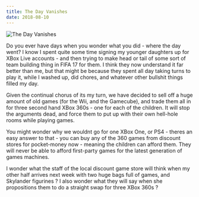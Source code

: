 ```yaml
---
title: The Day Vanishes
date: 2018-08-10
---
```


![The Day Vanishes](https://source.unsplash.com/_nRpqIBM40Q/1600x900)

Do you ever have days when you wonder what you did - where the day went? I know I spent quite some time signing my younger daughters up for XBox Live accounts - and then trying to make head or tail of some sort of team building thing in FIFA 17 for them. I think they now understand it far better than me, but that might be because they spent all day taking turns to play it, while I washed up, did chores, and whatever other bullshit things filled my day.

Given the continual chorus of its my turn, we have decided to sell off a huge amount of old games (for the Wii, and the Gamecube), and trade them all in for three second hand XBox 360s - one for each of the children. It will stop the arguments dead, and force them to put up with their own hell-hole rooms while playing games.

You might wonder why we wouldnt go for one XBox One, or PS4 - theres an easy answer to that - you can buy any of the 360 games from discount stores for pocket-money now - meaning the children can afford them. They will never be able to afford first-party games for the latest generation of games machines.

I wonder what the staff of the local discount game store will think when my other half arrives next week with two huge bags full of games, and Skylander figurines ? I also wonder what they will say when she propositions them to do a straight swap for three XBox 360s ?